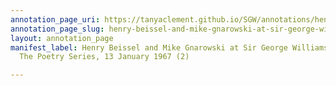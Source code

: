 ```yaml
---
annotation_page_uri: https://tanyaclement.github.io/SGW/annotations/henry-beissel-and-mike-gnarowski-at-sir-george-williams-university-the-poetry-series-13-january-1967-2--canvas-1-henry-beissel.json
annotation_page_slug: henry-beissel-and-mike-gnarowski-at-sir-george-williams-university-the-poetry-series-13-january-1967-2--canvas-1-henry-beissel
layout: annotation_page
manifest_label: Henry Beissel and Mike Gnarowski at Sir George Williams University,
  The Poetry Series, 13 January 1967 (2)

---
```

